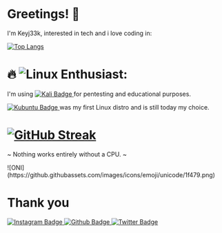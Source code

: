 # Greetings! 👋

I'm Keyj33k, interested in tech and i love coding in:

[![Top Langs](https://github-readme-stats.vercel.app/api/top-langs/?username=Keyj33k&layout=compact&theme=vision-friendly-dark)](https://github.com/anuraghazra/github-readme-stats)

# :fire: ![Linux](https://img.shields.io/badge/Linux-FCC624?style=for-the-badge&logo=linux&logoColor=black) Enthusiast: 

I'm using 
<a href="https://www.kali.org/">
  <img src="https://img.shields.io/badge/Kali-268BEE?style=for-the-badge&logo=kalilinux&logoColor=white" alt="Kali Badge"/>
</a>
 for pentesting and educational purposes.

<a href="https://kubuntu.org/">
  <img src="https://img.shields.io/badge/-KUbuntu-%230079C1?style=for-the-badge&logo=kubuntu&logoColor=white" alt="Kubuntu Badge"/>
</a>
was my first Linux distro and is still today my choice.

# [![GitHub Streak](http://github-readme-streak-stats.herokuapp.com?user=Keyj33k&theme=dark&background=000000)](https://git.io/streak-stats) 

 ~ Nothing works entirely without a CPU. ~
<p>
![ONI](https://github.githubassets.com/images/icons/emoji/unicode/1f479.png)

# Thank you

<div id="badges">
  <a href="https://www.instagram.com/keyjeek/">
    <img src="https://img.shields.io/badge/instagram-%23E4405F.svg?style=for-the-badge&logo=Instagram&logoColor=white" alt="Instagram Badge"/>
  </a>
  <a href="https://github.com/Keyj33k">
    <img src="https://img.shields.io/badge/github-%23121011.svg?style=for-the-badge&logo=github&logoColor=white" alt="Github Badge"/>
  </a>
  <a href="https://twitter.com/keyjeek">
    <img src="https://img.shields.io/badge/Twitter-blue?style=for-the-badge&logo=twitter&logoColor=white" alt="Twitter Badge"/>
  </a>
</div>
